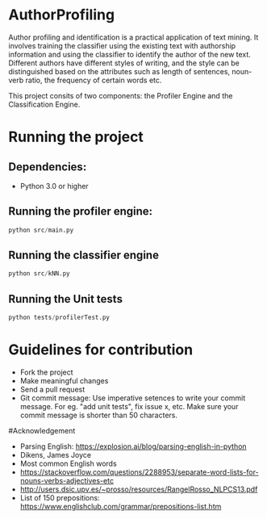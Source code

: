 # AuthorProfiling
Author profiling and identification is a practical application of text mining. It involves training the classifier using the existing text with authorship information and using the classifier to identify the author of the new text. Different authors have different styles of writing, and the style can be distinguished based on the attributes such as length of sentences, noun-verb ratio, the frequency of certain words etc.

This project consits of two components: the Profiler Engine and the Classification Engine. 

# Running the project 
## Dependencies:
* Python 3.0 or higher 

## Running the profiler engine:

```python
python src/main.py
```
## Running the classifier engine
```python
python src/kNN.py

```
## Running the Unit tests
```python
python tests/profilerTest.py

```

# Guidelines for contribution 
* Fork the project 
* Make meaningful changes 
* Send a pull request
* Git commit message: Use imperative setences to write your commit message. 
For eg. "add unit tests", fix issue x, etc. 
Make sure your commit message is shorter than 50 characters. 

#Acknowledgement

* Parsing English: https://explosion.ai/blog/parsing-english-in-python
* Dikens, James Joyce
* Most common English words
* https://stackoverflow.com/questions/2288953/separate-word-lists-for-nouns-verbs-adjectives-etc
* http://users.dsic.upv.es/~prosso/resources/RangelRosso_NLPCS13.pdf
* List of 150 prepositions: https://www.englishclub.com/grammar/prepositions-list.htm



